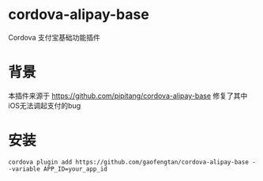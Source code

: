 # cordova-alipay-base
Cordova 支付宝基础功能插件
# 背景
本插件来源于 https://github.com/pipitang/cordova-alipay-base 
修复了其中iOS无法调起支付的bug
# 安装
```
cordova plugin add https://github.com/gaofengtan/cordova-alipay-base --variable APP_ID=your_app_id
```
